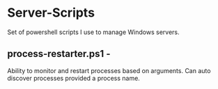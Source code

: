 # Server-Scripts

Set of powershell scripts I use to manage Windows servers.

## process-restarter.ps1 - 
Ability to monitor and restart processes based on arguments. Can auto discover processes provided a process name.
